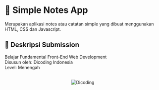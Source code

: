 # 📒 Simple Notes App

Merupakan aplikasi notes atau catatan simple yang dibuat menggunakan HTML, CSS dan Javascript.

## 🚀 Deskripsi Submission

Belajar Fundamental Front-End Web Development <br>
Disusun oleh: Dicoding Indonesia <br>
Level: Menengah

<!-- Kelas ini ditujukan untuk seorang Front-End Web Developer yang ingin mengembangkan website yang komponen UI-nya reusable, deklaratif, dan bersifat reaktif terhadap perubahan data. Di akhir kelas ini, siswa dapat membuat aplikasi web dengan React yang memanfaatkan functional component, stateful component, dan controlled component.

Materi yang dipelajari:

- **Pengenalan React** : Berkenalan dengan React, mengetahui alasan mempelajari React, dan mengenal ekosistem yang ada di React (1 Jam 35 Menit).
- **Konsep Dasar React** : Belajar tentang konsep dasar React seperti composition, declarative code, unidirectional data flow, dan menyadari bahwa React hanyalah JavaScript (2 Jam 45 Menit).
- **Stateful Component** : Belajar tentang class component, menggunakan state di dalam component, memahami dan mempraktikkan controlled component (6 Jam 50 Menit).

Evaluasi Pembelajaran:

- Submission (Proyek Akhir) berupa membangun web aplikasi dengan React yang menerapkan reusable component, stateful component, controlled component

Total jam yang dibutuhkan untuk menyelesaikan kelas ini, mulai dari persiapan kelas sampai evaluasi belajar, adalah 36 jam. -->

<br>

<div align="center">
  <img src="https://user-images.githubusercontent.com/95717485/188485268-90e682b9-fce9-470b-836e-d8838079a309.png" alt="Dicoding">
</div>
